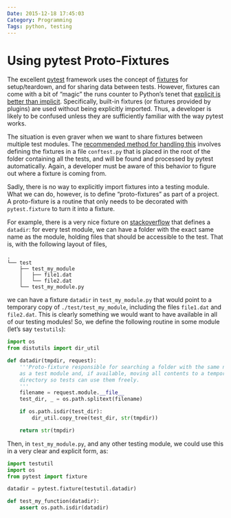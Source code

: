 ```yaml
---
Date: 2015-12-18 17:45:03
Category: Programming
Tags: python, testing
---
```


# Using pytest Proto-Fixtures

The excellent [pytest][] framework uses the concept of [fixtures][] for
setup/teardown, and for sharing data between tests. However, fixtures can come
with a bit of “magic” the runs counter to Python’s tenet that [explicit is better
than implicit][pep20]. Specifically, built-in fixtures (or fixtures provided by
plugins) are used without being explicitly imported. Thus, a developer is likely
to be confused unless they are sufficiently familiar with the way pytest
works.

The situation is even graver when we want to share fixtures between multiple
test modules. The [recommended method for handling this][sharing] involves
defining the fixtures in a file `conftest.py` that is placed in the root of the
folder containing all the tests, and will be found and processed by pytest
automatically. Again, a developer must be aware of this behavior to figure out
where a fixture is coming from.

Sadly, there is no way to explicitly import fixtures into a testing module. What
we can do, however, is to define “proto-fixtures” as part of a project. A
proto-fixture is a routine that only needs to be decorated with `pytest.fixture`
to turn it into a fixture.

For example, there is a very nice fixture on [stackoverflow][datadir] that
defines a `datadir`: for every test module, we can have a folder with the exact
same name as the module, holding files that should be accessible to the test.
That is, with the following layout of files,

    .
    └── test
        ├── test_my_module
        │   ├── file1.dat
        │   └── file2.dat
        └── test_my_module.py

we can have a fixture `datadir` in `test_my_module.py` that would point to a
temporary copy of `./test/test_my_module`, including the files `file1.dat` and
`file2.dat`. This is clearly something we would want to have available in all of
our testing modules! So, we define the following routine in some module (let’s
say `testutils`):

```python
import os
from distutils import dir_util

def datadir(tmpdir, request):
    '''Proto-fixture responsible for searching a folder with the same name
    as a test module and, if available, moving all contents to a temporary
    directory so tests can use them freely.
    '''
    filename = request.module.__file__
    test_dir, _ = os.path.splitext(filename)

    if os.path.isdir(test_dir):
        dir_util.copy_tree(test_dir, str(tmpdir))

    return str(tmpdir)
```

Then, in `test_my_module.py`, and any other testing module, we could use this
in a very clear and explicit form, as:

```python
import testutil
import os
from pytest import fixture

datadir = pytest.fixture(testutil.datadir)

def test_my_function(datadir):
    assert os.path.isdir(datadir)
```


[pytest]: https://pytest.org
[fixtures]: https://pytest.org/latest/fixture.html
[datadir]: http://stackoverflow.com/questions/29627341/pytest-where-to-store-expected-data
[sharing]: https://pytest.org/latest/fixture.html#sharing-a-fixture-across-tests-in-a-module-or-class-session
[pep20]: https://www.python.org/dev/peps/pep-0020/

